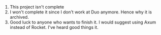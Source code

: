 1. This project isn't complete
2. I won't complete it since I don't work at Duo anymore. Hence why it is archived.
3. Good luck to anyone who wants to finish it. I would suggest using Axum instead of Rocket. I've heard good things it.
